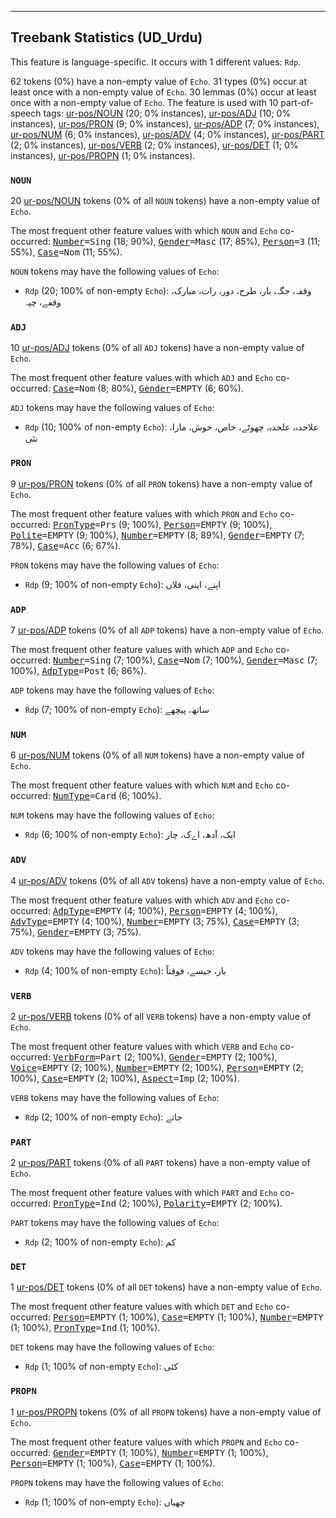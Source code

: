 

--------------------------------------------------------------------------------

## Treebank Statistics (UD_Urdu)

This feature is language-specific.
It occurs with 1 different values: `Rdp`.

62 tokens (0%) have a non-empty value of `Echo`.
31 types (0%) occur at least once with a non-empty value of `Echo`.
30 lemmas (0%) occur at least once with a non-empty value of `Echo`.
The feature is used with 10 part-of-speech tags: [ur-pos/NOUN]() (20; 0% instances), [ur-pos/ADJ]() (10; 0% instances), [ur-pos/PRON]() (9; 0% instances), [ur-pos/ADP]() (7; 0% instances), [ur-pos/NUM]() (6; 0% instances), [ur-pos/ADV]() (4; 0% instances), [ur-pos/PART]() (2; 0% instances), [ur-pos/VERB]() (2; 0% instances), [ur-pos/DET]() (1; 0% instances), [ur-pos/PROPN]() (1; 0% instances).

### `NOUN`

20 [ur-pos/NOUN]() tokens (0% of all `NOUN` tokens) have a non-empty value of `Echo`.

The most frequent other feature values with which `NOUN` and `Echo` co-occurred: <tt><a href="Number.html">Number</a>=Sing</tt> (18; 90%), <tt><a href="Gender.html">Gender</a>=Masc</tt> (17; 85%), <tt><a href="Person.html">Person</a>=3</tt> (11; 55%), <tt><a href="Case.html">Case</a>=Nom</tt> (11; 55%).

`NOUN` tokens may have the following values of `Echo`:

* `Rdp` (20; 100% of non-empty `Echo`): وقفہ، جگہ، بار، طرح، دور، رات، مبارک، وقفے، چپہ

### `ADJ`

10 [ur-pos/ADJ]() tokens (0% of all `ADJ` tokens) have a non-empty value of `Echo`.

The most frequent other feature values with which `ADJ` and `Echo` co-occurred: <tt><a href="Case.html">Case</a>=Nom</tt> (8; 80%), <tt><a href="Gender.html">Gender</a>=EMPTY</tt> (6; 60%).

`ADJ` tokens may have the following values of `Echo`:

* `Rdp` (10; 100% of non-empty `Echo`): علاحدہ، علحدہ، چھوٹے، خاص، خوش، مارا، نئی

### `PRON`

9 [ur-pos/PRON]() tokens (0% of all `PRON` tokens) have a non-empty value of `Echo`.

The most frequent other feature values with which `PRON` and `Echo` co-occurred: <tt><a href="PronType.html">PronType</a>=Prs</tt> (9; 100%), <tt><a href="Person.html">Person</a>=EMPTY</tt> (9; 100%), <tt><a href="Polite.html">Polite</a>=EMPTY</tt> (9; 100%), <tt><a href="Number.html">Number</a>=EMPTY</tt> (8; 89%), <tt><a href="Gender.html">Gender</a>=EMPTY</tt> (7; 78%), <tt><a href="Case.html">Case</a>=Acc</tt> (6; 67%).

`PRON` tokens may have the following values of `Echo`:

* `Rdp` (9; 100% of non-empty `Echo`): اپنے، اپنی، فلاں

### `ADP`

7 [ur-pos/ADP]() tokens (0% of all `ADP` tokens) have a non-empty value of `Echo`.

The most frequent other feature values with which `ADP` and `Echo` co-occurred: <tt><a href="Number.html">Number</a>=Sing</tt> (7; 100%), <tt><a href="Case.html">Case</a>=Nom</tt> (7; 100%), <tt><a href="Gender.html">Gender</a>=Masc</tt> (7; 100%), <tt><a href="AdpType.html">AdpType</a>=Post</tt> (6; 86%).

`ADP` tokens may have the following values of `Echo`:

* `Rdp` (7; 100% of non-empty `Echo`): ساتھ، پیچھے

### `NUM`

6 [ur-pos/NUM]() tokens (0% of all `NUM` tokens) have a non-empty value of `Echo`.

The most frequent other feature values with which `NUM` and `Echo` co-occurred: <tt><a href="NumType.html">NumType</a>=Card</tt> (6; 100%).

`NUM` tokens may have the following values of `Echo`:

* `Rdp` (6; 100% of non-empty `Echo`): ایک، آدھ، اےک، چار

### `ADV`

4 [ur-pos/ADV]() tokens (0% of all `ADV` tokens) have a non-empty value of `Echo`.

The most frequent other feature values with which `ADV` and `Echo` co-occurred: <tt><a href="AdpType.html">AdpType</a>=EMPTY</tt> (4; 100%), <tt><a href="Person.html">Person</a>=EMPTY</tt> (4; 100%), <tt><a href="AdvType.html">AdvType</a>=EMPTY</tt> (4; 100%), <tt><a href="Number.html">Number</a>=EMPTY</tt> (3; 75%), <tt><a href="Case.html">Case</a>=EMPTY</tt> (3; 75%), <tt><a href="Gender.html">Gender</a>=EMPTY</tt> (3; 75%).

`ADV` tokens may have the following values of `Echo`:

* `Rdp` (4; 100% of non-empty `Echo`): بار، جیسے، فوقتاً

### `VERB`

2 [ur-pos/VERB]() tokens (0% of all `VERB` tokens) have a non-empty value of `Echo`.

The most frequent other feature values with which `VERB` and `Echo` co-occurred: <tt><a href="VerbForm.html">VerbForm</a>=Part</tt> (2; 100%), <tt><a href="Gender.html">Gender</a>=EMPTY</tt> (2; 100%), <tt><a href="Voice.html">Voice</a>=EMPTY</tt> (2; 100%), <tt><a href="Number.html">Number</a>=EMPTY</tt> (2; 100%), <tt><a href="Person.html">Person</a>=EMPTY</tt> (2; 100%), <tt><a href="Case.html">Case</a>=EMPTY</tt> (2; 100%), <tt><a href="Aspect.html">Aspect</a>=Imp</tt> (2; 100%).

`VERB` tokens may have the following values of `Echo`:

* `Rdp` (2; 100% of non-empty `Echo`): جاتے

### `PART`

2 [ur-pos/PART]() tokens (0% of all `PART` tokens) have a non-empty value of `Echo`.

The most frequent other feature values with which `PART` and `Echo` co-occurred: <tt><a href="PronType.html">PronType</a>=Ind</tt> (2; 100%), <tt><a href="Polarity.html">Polarity</a>=EMPTY</tt> (2; 100%).

`PART` tokens may have the following values of `Echo`:

* `Rdp` (2; 100% of non-empty `Echo`): کم

### `DET`

1 [ur-pos/DET]() tokens (0% of all `DET` tokens) have a non-empty value of `Echo`.

The most frequent other feature values with which `DET` and `Echo` co-occurred: <tt><a href="Person.html">Person</a>=EMPTY</tt> (1; 100%), <tt><a href="Case.html">Case</a>=EMPTY</tt> (1; 100%), <tt><a href="Number.html">Number</a>=EMPTY</tt> (1; 100%), <tt><a href="PronType.html">PronType</a>=Ind</tt> (1; 100%).

`DET` tokens may have the following values of `Echo`:

* `Rdp` (1; 100% of non-empty `Echo`): کئی

### `PROPN`

1 [ur-pos/PROPN]() tokens (0% of all `PROPN` tokens) have a non-empty value of `Echo`.

The most frequent other feature values with which `PROPN` and `Echo` co-occurred: <tt><a href="Gender.html">Gender</a>=EMPTY</tt> (1; 100%), <tt><a href="Number.html">Number</a>=EMPTY</tt> (1; 100%), <tt><a href="Person.html">Person</a>=EMPTY</tt> (1; 100%), <tt><a href="Case.html">Case</a>=EMPTY</tt> (1; 100%).

`PROPN` tokens may have the following values of `Echo`:

* `Rdp` (1; 100% of non-empty `Echo`): چھیاں

